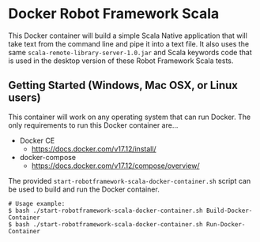 # Docker Robot Framework Scala

This Docker container will build a simple Scala Native application that will take text from the command line and pipe it into a text file. It also uses the same `scala-remote-library-server-1.0.jar` and Scala keywords code that is used in the desktop version of these Robot Framework Scala tests.

## Getting Started (Windows, Mac OSX, or Linux users)
This container will work on any operating system that can run Docker. The only requirements to run this Docker container are...
- Docker CE
  - https://docs.docker.com/v17.12/install/
- docker-compose
  - https://docs.docker.com/v17.12/compose/overview/

The provided `start-robotframework-scala-docker-container.sh` script can be used to build and run the Docker container.
```
# Usage example:
$ bash ./start-robotframework-scala-docker-container.sh Build-Docker-Container
$ bash ./start-robotframework-scala-docker-container.sh Run-Docker-Container
```
